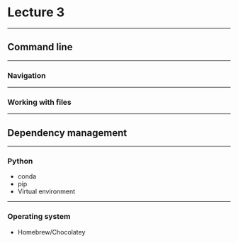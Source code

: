 # Lecture 3

---

## Command line

---

### Navigation

---

### Working with files

---

## Dependency management

---

### Python

- conda
- pip
- Virtual environment

---

### Operating system

- Homebrew/Chocolatey
